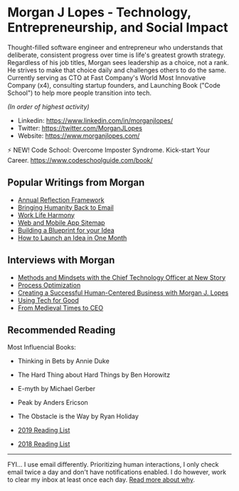 # Morgan J Lopes - Technology, Entrepreneurship, and Social Impact

Thought-filled software engineer and entrepreneur who understands that deliberate, consistent progress over time is life's greatest growth strategy. Regardless of his job titles, Morgan sees leadership as a choice, not a rank. He strives to make that choice daily and challenges others to do the same. Currently serving as CTO at Fast Company's World Most Innovative Company (x4), consulting startup founders, and Launching Book ("Code School") to help more people transition into tech.  

*(In order of highest activity)*
- Linkedin: https://www.linkedin.com/in/morganjlopes/
- Twitter: https://twitter.com/MorganJLopes
- Website: https://www.morganjlopes.com/

⚡ NEW! Code School: Overcome Imposter Syndrome. Kick-start Your Career. https://www.codeschoolguide.com/book/

## Popular Writings from Morgan
- [Annual Reflection Framework]()
- [Bringing Humanity Back to Email](https://www.morganjlopes.com/bringing-humanity-back-to-email/)
- [Work Life Harmony](https://www.morganjlopes.com/work-life-harmony/)
- [Web and Mobile App Sitemap](https://medium.com/tenrocket/web-and-mobile-app-sitemap-643b60b0343e)
- [Building a Blueprint for your Idea](https://medium.com/polar-notion/building-a-blueprint-for-your-idea-5acad1bfb6b7)
- [How to Launch an Idea in One Month](https://medium.com/polar-notion/how-to-launch-an-idea-in-1-month-398c54d116b9)

## Interviews with Morgan
- [Methods and Mindsets with the Chief Technology Officer at New Story](https://podcast.nonprofitmegaphone.com/622294/8188617-morgan-lopes-at-new-story)
- [Process Optimization](https://shrimptankpodcast.com/ep-152-morgan-lopes-process-optimization/)
- [Creating a Successful Human-Centered Business with Morgan J. Lopes](https://www.iheart.com/podcast/269-the-second-mile-47831491/episode/1-3-creating-a-successful-human-centered-business-49175425/)
- [Using Tech for Good](https://www.audible.com/pd/Using-Tech-for-Good-Podcast/B098PXTJHW)
- [From Medieval Times to CEO](https://www.audacy.com/podcasts/2-minute-talk-tips-23509/ep-129-medieval-times-to-ceo-with-morgan-lopes-96455297)

## Recommended Reading
Most Influencial Books:
- Thinking in Bets by Annie Duke
- The Hard Thing about Hard Things by Ben Horowitz
- E-myth by Michael Gerber
- Peak by Anders Ericson
- The Obstacle is the Way by Ryan Holiday

- [2019 Reading List](https://www.morganjlopes.com/2019-reading-list/)
- [2018 Reading List](https://www.morganjlopes.com/2018-annual-report/#books)


---  

FYI... I use email differently. Prioritizing human interactions, I only check email twice a day and don't have notifications enabled. I do however, work to clear my inbox at least once each day. [Read more about why](https://www.morganjlopes.com/bringing-humanity-back-to-email/).

<!--
**morganjlopes/morganjlopes** is a ✨ _special_ ✨ repository because its `README.md` (this file) appears on your GitHub profile.

Here are some ideas to get you started:

- 🔭 I’m currently working on ...
- 🌱 I’m currently learning ...
- 👯 I’m looking to collaborate on ...
- 🤔 I’m looking for help with ...
- 💬 Ask me about ...
- 📫 How to reach me: ...
- 😄 Pronouns: ...
- ⚡ Fun fact: ...
-->
